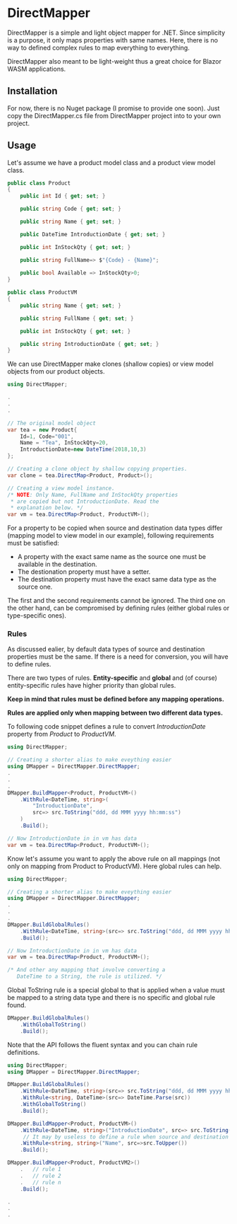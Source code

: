 # DirectMapper
DirectMapper is a simple and light object mapper for .NET. Since simplicity is a purpose, it only maps properties with same names. Here, there is no way to defined complex rules to map everything to everything.

DirectMapper also meant to be light-weight thus a great choice for Blazor WASM applications.

## Installation
For now, there is no Nuget package (I promise to provide one soon). Just copy the DirectMapper.cs file from DirectMapper project into to your own project.  

## Usage
Let's assume we have a product model class and a product view model class.

```csharp
public class Product
{
    public int Id { get; set; }

    public string Code { get; set; }

    public string Name { get; set; }

    public DateTime IntroductionDate { get; set; }

    public int InStockQty { get; set; }

    public string FullName=> $"{Code} - {Name}";
    
    public bool Available => InStockQty>0;        
}

public class ProductVM
{
    public string Name { get; set; }

    public string FullName { get; set; }

    public int InStockQty { get; set; }

    public string IntroductionDate { get; set; }
}
```

We can use DirectMapper make clones (shallow copies) or view model objects from our product objects.

```csharp
using DirectMapper;

.
.
.

// The original model object
var tea = new Product{
    Id=1, Code="001",
    Name = "Tea", InStockQty=20,
    IntroductionDate=new DateTime(2018,10,3)
};

// Creating a clone object by shallow copying properties.
var clone = tea.DirectMap<Product, Product>();            

// Creating a view model instance.
/* NOTE: Only Name, FullName and InStockQty properties
 * are copied but not IntroductionDate. Read the
 * explanation below. */
var vm = tea.DirectMap<Product, ProductVM>();
```

For a property to be copied when source and destination data types differ (mapping model to view model in our example), following requirements must be satisfied:
- A property with the exact same name as the source one must be available in the destination.
- The destionation property must have a setter.
- The destination property must have the exact same data type as the source one.

The first and the second requirements cannot be ignored. The third one on the other hand, can be compromised by defining rules (either global rules or type-specific ones).

### Rules
As discussed ealier, by default data types of source and destination properties must be the same. If there is a need for conversion, you will have to define rules.

There are two types of rules. **Entity-specific** and **global** and (of course) entity-specific rules have higher priority than global rules.

**Keep in mind that rules must be defined before any mapping operations.**

**Rules are applied only when mapping between two different data types.**

To following code snippet defines a rule to convert *IntroductionDate* property from *Product* to *ProductVM*.

```csharp
using DirectMapper;

// Creating a shorter alias to make eveything easier 
using DMapper = DirectMapper.DirectMapper;
.
.
.
DMapper.BuildMapper<Product, ProductVM>()
    .WithRule<DateTime, string>(
        "IntroductionDate",
        src=> src.ToString("ddd, dd MMM yyyy hh:mm:ss")
    )
    .Build();

// Now IntroductionDate in in vm has data 
var vm = tea.DirectMap<Product, ProductVM>();

```
 
Know let's assume you want to apply the above rule on all mappings (not only on mapping from Product to ProductVM). Here global rules can help.

```csharp
using DirectMapper;

// Creating a shorter alias to make eveything easier 
using DMapper = DirectMapper.DirectMapper;
.
.
.
DMapper.BuildGlobalRules()
    .WithRule<DateTime, string>(src=> src.ToString("ddd, dd MMM yyyy hh:mm:ss"))
    .Build();

// Now IntroductionDate in in vm has data 
var vm = tea.DirectMap<Product, ProductVM>();

/* And other any mapping that involve converting a
   DateTime to a String, the rule is utilized. */
```
Global ToString rule is a special global to that is applied when a value must be mapped to a string data type and there is no specific and global rule found.

```csharp
DMapper.BuildGlobalRules()
    .WithGlobalToString()
    .Build();
```

Note that the API follows the fluent syntax and you can chain rule definitions.

```csharp
using DirectMapper;
using DMapper = DirectMapper.DirectMapper;

DMapper.BuildGlobalRules()
    .WithRule<DateTime, string>(src=> src.ToString("ddd, dd MMM yyyy hh:mm:ss"))
    .WithRule<string, DateTime>(src=> DateTime.Parse(src))
    .WithGlobalToString()
    .Build();

DMapper.BuildMapper<Product, ProductVM>()
    .WithRule<DateTime, string>("IntroductionDate", src=> src.ToString("yyyy/MM/dd"))
     // It may by useless to define a rule when source and destination have the same data type but it is possible :)
    .WithRule<string, string>("Name", src=>src.ToUpper())
    .Build();

DMapper.BuildMapper<Product, ProductVM2>()
    .   // rule 1
    .   // rule 2
    .   // rule n
    .Build();

.
.
.
```
